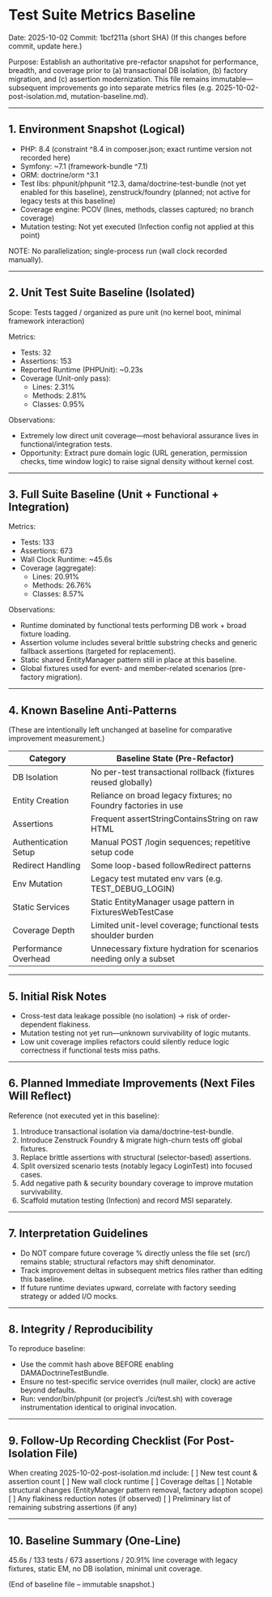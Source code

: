 # Test Suite Metrics Baseline
Date: 2025-10-02
Commit: 1bcf211a (short SHA)  (If this changes before commit, update here.)

Purpose:
Establish an authoritative pre-refactor snapshot for performance, breadth, and coverage prior to (a) transactional DB isolation, (b) factory migration, and (c) assertion modernization. This file remains immutable—subsequent improvements go into separate metrics files (e.g. 2025-10-02-post-isolation.md, mutation-baseline.md).

--------------------------------------------------------------------------------
## 1. Environment Snapshot (Logical)
- PHP: 8.4 (constraint ^8.4 in composer.json; exact runtime version not recorded here)
- Symfony: ~7.1 (framework-bundle ^7.1)
- ORM: doctrine/orm ^3.1
- Test libs: phpunit/phpunit ^12.3, dama/doctrine-test-bundle (not yet enabled for this baseline), zenstruck/foundry (planned; not active for legacy tests at this baseline)
- Coverage engine: PCOV (lines, methods, classes captured; no branch coverage)
- Mutation testing: Not yet executed (Infection config not applied at this point)

NOTE: No parallelization; single-process run (wall clock recorded manually).

--------------------------------------------------------------------------------
## 2. Unit Test Suite Baseline (Isolated)
Scope: Tests tagged / organized as pure unit (no kernel boot, minimal framework interaction)

Metrics:
- Tests: 32
- Assertions: 153
- Reported Runtime (PHPUnit): ~0.23s
- Coverage (Unit-only pass):
  - Lines: 2.31%
  - Methods: 2.81%
  - Classes: 0.95%

Observations:
- Extremely low direct unit coverage—most behavioral assurance lives in functional/integration tests.
- Opportunity: Extract pure domain logic (URL generation, permission checks, time window logic) to raise signal density without kernel cost.

--------------------------------------------------------------------------------
## 3. Full Suite Baseline (Unit + Functional + Integration)
Metrics:
- Tests: 133
- Assertions: 673
- Wall Clock Runtime: ~45.6s
- Coverage (aggregate):
  - Lines: 20.91%
  - Methods: 26.76%
  - Classes: 8.57%

Observations:
- Runtime dominated by functional tests performing DB work + broad fixture loading.
- Assertion volume includes several brittle substring checks and generic fallback assertions (targeted for replacement).
- Static shared EntityManager pattern still in place at this baseline.
- Global fixtures used for event- and member-related scenarios (pre-factory migration).

--------------------------------------------------------------------------------
## 4. Known Baseline Anti-Patterns
(These are intentionally left unchanged at baseline for comparative improvement measurement.)

| Category                  | Baseline State (Pre-Refactor)                                      |
|--------------------------|---------------------------------------------------------------------|
| DB Isolation             | No per-test transactional rollback (fixtures reused globally)       |
| Entity Creation          | Reliance on broad legacy fixtures; no Foundry factories in use      |
| Assertions               | Frequent assertStringContainsString on raw HTML                     |
| Authentication Setup     | Manual POST /login sequences; repetitive setup code                 |
| Redirect Handling        | Some loop-based followRedirect patterns                             |
| Env Mutation             | Legacy test mutated env vars (e.g. TEST_DEBUG_LOGIN)                |
| Static Services          | Static EntityManager usage pattern in FixturesWebTestCase           |
| Coverage Depth           | Limited unit-level coverage; functional tests shoulder burden       |
| Performance Overhead     | Unnecessary fixture hydration for scenarios needing only a subset   |

--------------------------------------------------------------------------------
## 5. Initial Risk Notes
- Cross-test data leakage possible (no isolation) → risk of order-dependent flakiness.
- Mutation testing not yet run—unknown survivability of logic mutants.
- Low unit coverage implies refactors could silently reduce logic correctness if functional tests miss paths.

--------------------------------------------------------------------------------
## 6. Planned Immediate Improvements (Next Files Will Reflect)
Reference (not executed yet in this baseline):
1. Introduce transactional isolation via dama/doctrine-test-bundle.
2. Introduce Zenstruck Foundry & migrate high-churn tests off global fixtures.
3. Replace brittle assertions with structural (selector-based) assertions.
4. Split oversized scenario tests (notably legacy LoginTest) into focused cases.
5. Add negative path & security boundary coverage to improve mutation survivability.
6. Scaffold mutation testing (Infection) and record MSI separately.

--------------------------------------------------------------------------------
## 7. Interpretation Guidelines
- Do NOT compare future coverage % directly unless the file set (src/) remains stable; structural refactors may shift denominator.
- Track improvement deltas in subsequent metrics files rather than editing this baseline.
- If future runtime deviates upward, correlate with factory seeding strategy or added I/O mocks.

--------------------------------------------------------------------------------
## 8. Integrity / Reproducibility
To reproduce baseline:
- Use the commit hash above BEFORE enabling DAMADoctrineTestBundle.
- Ensure no test-specific service overrides (null mailer, clock) are active beyond defaults.
- Run: vendor/bin/phpunit (or project’s ./ci/test.sh) with coverage instrumentation identical to original invocation.

--------------------------------------------------------------------------------
## 9. Follow-Up Recording Checklist (For Post-Isolation File)
When creating 2025-10-02-post-isolation.md include:
[ ] New test count & assertion count
[ ] New wall clock runtime
[ ] Coverage deltas
[ ] Notable structural changes (EntityManager pattern removal, factory adoption scope)
[ ] Any flakiness reduction notes (if observed)
[ ] Preliminary list of remaining substring assertions (if any)

--------------------------------------------------------------------------------
## 10. Baseline Summary (One-Line)
45.6s / 133 tests / 673 assertions / 20.91% line coverage with legacy fixtures, static EM, no DB isolation, minimal unit coverage.

(End of baseline file – immutable snapshot.)